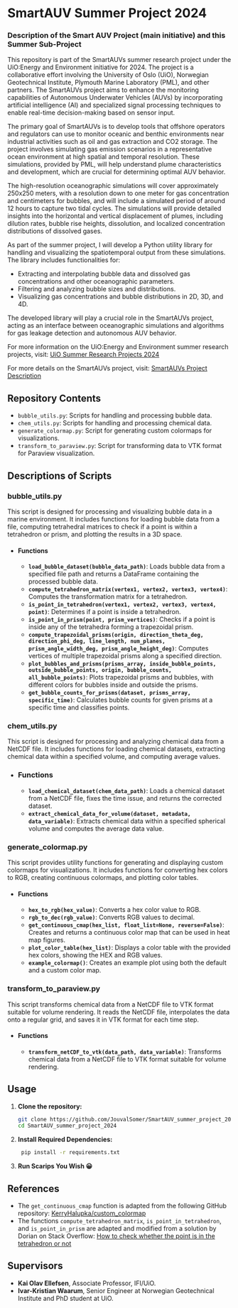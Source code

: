 # SmartAUV Summer Project 2024


### Description of the Smart AUV Project (main initiative) and this Summer Sub-Project

This repository is part of the SmartAUVs summer research project under the UiO:Energy and Environment initiative for 2024. The project is a collaborative effort involving the University of Oslo (UiO), Norwegian Geotechnical Institute, Plymouth Marine Laboratory (PML), and other partners. The SmartAUVs project aims to enhance the monitoring capabilities of Autonomous Underwater Vehicles (AUVs) by incorporating artificial intelligence (AI) and specialized signal processing techniques to enable real-time decision-making based on sensor input.

The primary goal of SmartAUVs is to develop tools that offshore operators and regulators can use to monitor oceanic and benthic environments near industrial activities such as oil and gas extraction and CO2 storage. The project involves simulating gas emission scenarios in a representative ocean environment at high spatial and temporal resolution. These simulations, provided by PML, will help understand plume characteristics and development, which are crucial for determining optimal AUV behavior.

The high-resolution oceanographic simulations will cover approximately 250x250 meters, with a resolution down to one meter for gas concentration and centimeters for bubbles, and will include a simulated period of around 12 hours to capture two tidal cycles. The simulations will provide detailed insights into the horizontal and vertical displacement of plumes, including dilution rates, bubble rise heights, dissolution, and localized concentration distributions of dissolved gases.

As part of the summer project, I will develop a Python utility library for handling and visualizing the spatiotemporal output from these simulations. The library includes functionalities for:

- Extracting and interpolating bubble data and dissolved gas concentrations and other oceanographic parameters.
- Filtering and analyzing bubble sizes and distributions.
- Visualizing gas concentrations and bubble distributions in 2D, 3D, and 4D.

The developed library will play a crucial role in the SmartAUVs project, acting as an interface between oceanographic simulations and algorithms for gas leakage detection and autonomous AUV behavior.

For more information on the UiO:Energy and Environment summer research projects, visit: [UiO Summer Research Projects 2024](https://www.uio.no/english/research/strategic-research-areas/uio-energy-and-environment/funding/summer-research-projects-2024/Summerprojects.html)

For more details on the SmartAUVs project, visit: [SmartAUVs Project Description](https://prosjektbanken.forskningsradet.no/project/FORISS/333872)


## Repository Contents

- `bubble_utils.py`: Scripts for handling and processing bubble data.
- `chem_utils.py`: Scripts for handling and processing chemical data.
- `generate_colormap.py`: Script for generating custom colormaps for visualizations.
- `transform_to_paraview.py`: Script for transforming data to VTK format for Paraview visualization.

## Descriptions of Scripts

### bubble_utils.py

This script is designed for processing and visualizing bubble data in a marine environment. It includes functions for loading bubble data from a file, computing tetrahedral matrices to check if a point is within a tetrahedron or prism, and plotting the results in a 3D space.

- #### Functions

    - **`load_bubble_dataset(bubble_data_path)`**: Loads bubble data from a specified file path and returns a DataFrame containing the processed bubble data.
    - **`compute_tetrahedron_matrix(vertex1, vertex2, vertex3, vertex4)`**: Computes the transformation matrix for a tetrahedron.
    - **`is_point_in_tetrahedron(vertex1, vertex2, vertex3, vertex4, point)`**: Determines if a point is inside a tetrahedron.
    - **`is_point_in_prism(point, prism_vertices)`**: Checks if a point is inside any of the tetrahedra forming a trapezoidal prism.
    - **`compute_trapezoidal_prisms(origin, direction_theta_deg, direction_phi_deg, line_length, num_planes, prism_angle_width_deg, prism_angle_height_deg)`**: Computes vertices of multiple trapezoidal prisms along a specified direction.
    - **`plot_bubbles_and_prisms(prisms_array, inside_bubble_points, outside_bubble_points, origin, bubble_counts, all_bubble_points)`**: Plots trapezoidal prisms and bubbles, with different colors for bubbles inside and outside the prisms.
    - **`get_bubble_counts_for_prisms(dataset, prisms_array, specific_time)`**: Calculates bubble counts for given prisms at a specific time and classifies points.


### chem_utils.py

This script is designed for processing and analyzing chemical data from a NetCDF file. It includes functions for loading chemical datasets, extracting chemical data within a specified volume, and computing average values.

- ### Functions

    - **`load_chemical_dataset(chem_data_path)`**: Loads a chemical dataset from a NetCDF file, fixes the time issue, and returns the corrected dataset.
    - **`extract_chemical_data_for_volume(dataset, metadata, data_variable)`**: Extracts chemical data within a specified spherical volume and computes the average data value.

### generate_colormap.py

This script provides utility functions for generating and displaying custom colormaps for visualizations. It includes functions for converting hex colors to RGB, creating continuous colormaps, and plotting color tables.

- #### Functions

    - **`hex_to_rgb(hex_value)`**: Converts a hex color value to RGB.
    - **`rgb_to_dec(rgb_value)`**: Converts RGB values to decimal.
    - **`get_continuous_cmap(hex_list, float_list=None, reverse=False)`**: Creates and returns a continuous color map that can be used in heat map figures.
    - **`plot_color_table(hex_list)`**: Displays a color table with the provided hex colors, showing the HEX and RGB values.
    - **`example_colormap()`**: Creates an example plot using both the default and a custom color map.


### transform_to_paraview.py

This script transforms chemical data from a NetCDF file to VTK format suitable for volume rendering. It reads the NetCDF file, interpolates the data onto a regular grid, and saves it in VTK format for each time step.

- #### Functions

    - **`transform_netCDF_to_vtk(data_path, data_variable)`**: Transforms chemical data from a NetCDF file to VTK format suitable for volume rendering.


## Usage

1. **Clone the repository:**
   ```sh
   git clone https://github.com/JouvalSomer/SmartAUV_summer_project_2024.git
   cd SmartAUV_summer_project_2024
   ```
2. **Install Required Dependencies:**
   ```sh
    pip install -r requirements.txt
   ```
3. **Run Scarips You Wish :grinning:**

## References

- The `get_continuous_cmap` function is adapted from the following GitHub repository: [KerryHalupka/custom_colormap](https://github.com/KerryHalupka/custom_colormap)
- The functions `compute_tetrahedron_matrix`, `is_point_in_tetrahedron`, and `is_point_in_prism` are adapted and modified from a solution by Dorian on Stack Overflow: [How to check whether the point is in the tetrahedron or not](https://stackoverflow.com/questions/25179693/how-to-check-whether-the-point-is-in-the-tetrahedron-or-not)

## Supervisors

- **Kai Olav Ellefsen**, Associate Professor, IFI/UiO.
- **Ivar-Kristian Waarum**, Senior Engineer at Norwegian Geotechnical Institute and PhD student at UiO.
